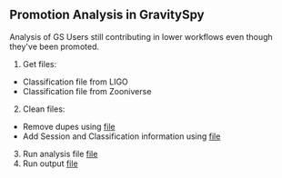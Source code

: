 ## Promotion Analysis in GravitySpy
Analysis of GS Users still contributing in lower workflows even though they've been promoted. 
 
1. Get files: 
 - Classification file from LIGO
 - Classification file from Zooniverse
2. Clean files: 
 - Remove dupes using [file](https://github.com/cjacks04/ZooData/blob/master/GravitySpy/Promotion/rm-dupes.py)
 - Add Session and Classification information using [file](https://github.com/cjacks04/ZooData/blob/master/GravitySpy/Promotion/AddSessClass.py)
3. Run analysis file [file](https://github.com/cjacks04/ZooData/blob/master/GravitySpy/Promotion/promotion-analysis.R)
4. Run output [file](https://github.com/cjacks04/ZooData/blob/master/GravitySpy/Promotion/promotion-analysis.Rmd)
